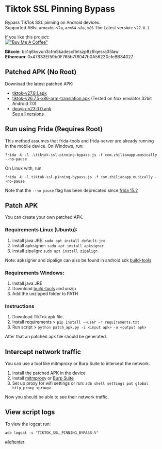 # Tiktok SSL Pinning Bypass

Bypass TikTok SSL pinning on Android devices.  
Supported ABIs: `armeabi-v7a`, `arm64-v8a`, `x86` 
The Latest version: `v27.8.1`

If you like this project:  
[!["Buy Me A Coffee"](https://www.buymeacoffee.com/assets/img/custom_images/orange_img.png)](https://www.buymeacoffee.com/eltimusa4q)  

**Bitcoin**: bc1q6kvvun3cfm5kadesxflntszp8z9lqesra35law  
**Ethereum**: 0x47633Ef59b0F765b7f8047b0A56230cfeBB34027

## Patched APK (No Root)

Download the latest patched APK: 
+ [tiktok-v27.8.1.apk](https://github.com/Eltion/Tiktok-SSL-Pinning-Bypass/releases/download/v27.8.1/tiktok-v27.8.1.apk)
+ [tiktok-v26.7.5-x86-arm-translation.apk](https://github.com/Eltion/Tiktok-SSL-Pinning-Bypass/releases/download/v26.7.5/tiktok-v26.7.5-x86-arm-translation.apk) (Tested on Nox emulator 32bit Android 7.0)
+ [douyin-v23.0.0.apk](https://github.com/Eltion/Tiktok-SSL-Pinning-Bypass/releases/download/v26.7.5/douyin-v23.0.0.apk)  
[See all versions](https://github.com/Eltion/Tiktok-SSL-Pinning-Bypass/releases/)

## Run using Frida (Requires Root)

This method assumes that frida-tools and frida-server are already running in the mobile device.
On Windows, run:
```
frida -U -l .\tiktok-ssl-pinning-bypass.js -f com.zhiliaoapp.musically --no-pause
```
On Linux with, run:
```
frida -U -l tiktok-ssl-pinning-bypass.js -f com.zhiliaoapp.musically --no-pause
```
Note that the `--no pause` flag has been deprecated since [frida 15.2](https://github.com/frida/frida/issues/2277)

## Patch APK

You can create your own patched APK. 

### Requirements Linux (Ubuntu):
1. Install java JRE: `sudo apt install default-jre`
2. Install apksigner: `sudo apt install apksigner`
3. Install zipalign: `sudo apt install zipalign`  

Note: apksigner and zipalign can also be found in android sdk [build-tools](https://dl.google.com/android/repository/build-tools_r33.0.1-linux.zip)

### Requirements Windows:
1. Install java JRE
2. Download [build-tools](https://dl.google.com/android/repository/build-tools_r33.0.1-windows.zip) and unzip
3. Add the unzipped folder to PATH

### Instructions

1. Download TikTok apk file.
2. Install requirements > `pip install --user -r requirements.txt`
3. Run script > `python patch_apk.py -i <input apk> -o <output apk>`

After that an patched apk file should be generated.

## Intercept network traffic

You can use a tool like mitmproxy or Burp Suite to intercept the network.

1. Install the patched APK in the device
2. Install [mitmproxy](https://mitmproxy.org/) or [Burp Suite](https://portswigger.net/burp)
3. Set up proxy for wifi settings or run: `adb shell settings put global http_proxy <proxy>`

Now you should be able to see their network traffic.

## View script logs
To view the logcat run:
```
adb logcat -s "TIKTOK_SSL_PINNING_BYPASS:V"
```

[#leftenter](#leftenter)
